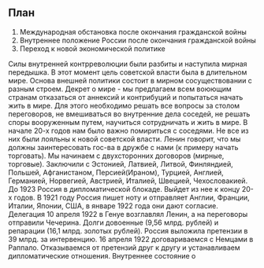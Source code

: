 ## План
1. Международная обстановка после окончания гражданской войны
2. Внутреннее положение России после окончания гражданской войны
3. Переход к новой экономической политике

Силы внутренней контрреволюции были разбиты и наступила мирная передышка. В этот момент цель советской власти была в длительном мире. Основа внешней политики состоит в мирном сосуществовании с разным строем. Декрет о мире - мы предлагаем всем воюющим странам отказаться от аннексий и контрибуций и попытаться начать жить в мире. Для этого необходимо решать все вопросы за столом переговоров, не вмешиваться во внутренние дела соседей, не решать споры вооруженным путем, научиться сотрудничать и жить в мире.
В начале 20-х годов нам было важно помириться с соседями. Не все из них были лояльны к новой советской власти. Ленин говорит, что мы должны заинтересовать гос-ва в дружбе с нами (к примеру начать торговать). Мы начинаем с двухсторонних договоров (мирные, торговые). Заключили с Эстонией, Латвией, Литвой, Финляндией, Польшей, Афганистаном, Персией(Ираном), Турцией, Англией, Германией, Норвегией, Австрией, Италией, Швецией, Чехословакией.
До 1923 Россия в дипломатической блокаде. Выйдет из нее к концу 20-х годов. В 1921 году Россия пишет ноту и отправляет Англии, Франции, Италии, Японии, США, в январе 1922 года они дают согласие. Делегация 10 апреля 1922 в Генуе возглавлял Ленин, а на переговоры отправили Чечерина. Долги довоенные (9,56 млрд. рублей) и репарации (16,1 млрд. золотых рублей). Россия выложила претензии в 39 млрд. за интервенцию.
16 апреля 1922 договариваемся с Немцами в Раппало. Отказываемся от претензий друг к другу и устанавливаем дипломатические отношения.
Внутреннее состояние о